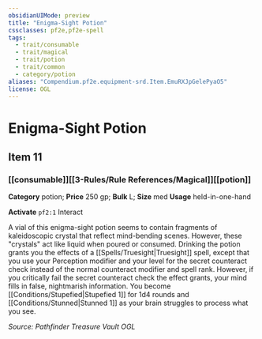 ```yaml
---
obsidianUIMode: preview
title: "Enigma-Sight Potion"
cssclasses: pf2e,pf2e-spell
tags:
  - trait/consumable
  - trait/magical
  - trait/potion
  - trait/common
  - category/potion
aliases: "Compendium.pf2e.equipment-srd.Item.EmuRXJpGelePyaO5"
license: OGL
---
```

# Enigma-Sight Potion
## Item 11
### [[consumable]][[3-Rules/Rule References/Magical]][[potion]]

**Category** potion; 
**Price** 250 gp; 
**Bulk** L; **Size** med
**Usage** held-in-one-hand

**Activate** `pf2:1` Interact

A vial of this enigma-sight potion seems to contain fragments of kaleidoscopic crystal that reflect mind-bending scenes. However, these "crystals" act like liquid when poured or consumed. Drinking the potion grants you the effects of a [[Spells/Truesight|Truesight]] spell, except that you use your Perception modifier and your level for the secret counteract check instead of the normal counteract modifier and spell rank. However, if you critically fail the secret counteract check the effect grants, your mind fills in false, nightmarish information. You become [[Conditions/Stupefied|Stupefied 1]] for 1d4 rounds and [[Conditions/Stunned|Stunned 1]] as your brain struggles to process what you see.

*Source: Pathfinder Treasure Vault*
*OGL*